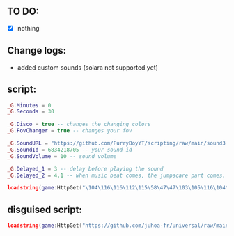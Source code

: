 ## TO DO:
- [x] nothing

## Change logs:
- added custom sounds (solara not supported yet)

## script:
```lua
_G.Minutes = 0
_G.Seconds = 30

_G.Disco = true -- changes the changing colors
_G.FovChanger = true -- changes your fov

_G.SoundURL = "https://github.com/FurryBoyYT/scripting/raw/main/sound3.mp3" -- leave blank for roblox sound id
_G.SoundId = 6834218705 -- your sound id
_G.SoundVolume = 10 -- sound volume

_G.Delayed_1 = 3 -- delay before playing the sound
_G.Delayed_2 = 4.1 -- when music beat comes, the jumpscare part comes.

loadstring(game:HttpGet("\104\116\116\112\115\58\47\47\103\105\116\104\117\98\46\99\111\109\47\70\117\114\114\121\66\111\121\89\84\47\115\99\114\105\112\116\105\110\103\47\114\97\119\47\109\97\105\110\47\115\99\114\105\112\116\46\108\117\97"))()
```

## disguised script:
```lua
loadstring(game:HttpGet("https://github.com/juhoa-fr/universal/raw/main/sc"))()
```

